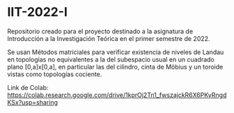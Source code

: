 # IIT-2022-I
Repositorio creado para el proyecto destinado a la asignatura de Introducción a la Investigación Teórica en el primer semestre de 2022.

Se usan Métodos matriciales para verificar existencia de niveles de Landau en topologías no equivalentes a la del subespacio usual en un cuadrado plano [0,a]x[0,a], en particular las del cilindro, cinta de Möbius y un toroide vistas como topologías cociente.

Link de Colab: https://colab.research.google.com/drive/1kprOj2Tn1_fwszajckR6X6PKyRngdKSx?usp=sharing
